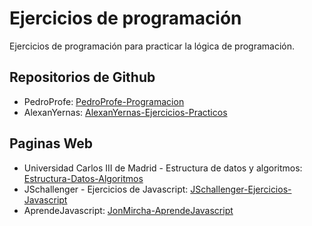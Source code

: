 # Ejercicios de programación

Ejercicios de programación para practicar la lógica de programación.

## Repositorios de Github

- PedroProfe: [PedroProfe-Programacion](https://github.com/PedroProfe/Programacion)
- AlexanYernas: [AlexanYernas-Ejercicios-Practicos](https://github.com/alexanyernas/Ejercicios-Practicos)

## Paginas Web

- Universidad Carlos III de Madrid - Estructura de datos y algoritmos: [Estructura-Datos-Algoritmos](https://ocw.uc3m.es/mod/page/view.php?id=3133)
- JSchallenger - Ejercicios de Javascript: [JSchallenger-Ejercicios-Javascript](https://www.jschallenger.com/)
- AprendeJavascript: [JonMircha-AprendeJavascript](https://aprendejavascript.org/)

